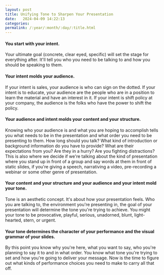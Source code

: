 ```yaml
---
layout: post
title: Unifying Tone to Sharpen Your Presentation
date:   2024-04-09 14:22:13
categories: 
permalink: /:year/:month/:day/:title.html
---
```


#### You start with your intent.

Your ultimate goal (concrete, clear eyed, specific) will set the stage for everything after.  It'll tell you who you need to be talking to and how you should be speaking to them.

#### Your intent molds your audience.

If your intent is sales, your audience is who can sign on the dotted.  If your intent is to educate, your audience are the people who are in a position to learn the material and have an interest in it. If your intent is shift policy at your company, the audience is the folks who have the power to shift the policy.  

#### Your audience and intent molds your content and your structure.

Knowing who your audience is and what you are hoping to accomplish tells you what needs to be in the presentation and what order you need to be presenting to them.  How long should you talk?  What kind of introduction or background information do you have to provide?  What are their expectations from you?  Are they in a hurry? Are you fighting distractions?  This is also where we decide if we're talking about the kind of presentation where you stand up in front of a group and say words at them in front of static slides, if you're giving a speech, narrativing a video, pre-recording a webinar or some other genre of presentation.

#### Your content and your structure and your audience and your intent mold your tone.

Tone is an aesthetic concept.  It's about how your presentation feels.  Who you are talking to, the environment you're presenting in, the goal of your presentation will determine the tone you're trying to achieve.  You might your tone to be provocative, playful, serious, unadorned, blunt, light-hearted, stern, or urgent.

#### Your tone determines the character of your performance and the visual grammar of your slides.

By this point you know why you're here, what you want to say, who you're planning to say it to and in what order.  You know what tone you're trying to set and how you're going to deliver your message.  Now is the time to figure out what kinds of performance choices you need to make to carry all that off.  